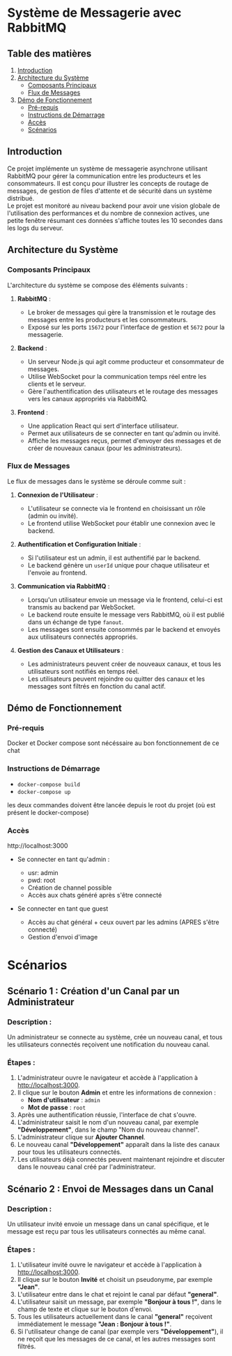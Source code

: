# Système de Messagerie avec RabbitMQ

## Table des matières

1. [Introduction](#introduction)
2. [Architecture du Système](#architecture-du-système)
   - [Composants Principaux](#composants-principaux)
   - [Flux de Messages](#flux-de-messages)
3. [Démo de Fonctionnement](#démo-de-fonctionnement)
   - [Pré-requis](#pré-requis)
   - [Instructions de Démarrage](#instructions-de-démarrage)
   - [Accès](#accès)
   - [Scénarios](#scénarios)

## Introduction

Ce projet implémente un système de messagerie asynchrone utilisant RabbitMQ pour gérer la communication entre les producteurs et les consommateurs. Il est conçu pour illustrer les concepts de routage de messages, de gestion de files d'attente et de sécurité dans un système distribué.<br>
Le projet est monitoré au niveau backend pour avoir une vision globale de l'utilisation des performances et du nombre de connexion actives, une petite fenêtre résumant ces données s'affiche toutes les 10 secondes dans les logs du serveur.

## Architecture du Système

### Composants Principaux

L'architecture du système se compose des éléments suivants :

1. **RabbitMQ** : 
   - Le broker de messages qui gère la transmission et le routage des messages entre les producteurs et les consommateurs.
   - Exposé sur les ports `15672` pour l'interface de gestion et `5672` pour la messagerie.

2. **Backend** : 
   - Un serveur Node.js qui agit comme producteur et consommateur de messages.
   - Utilise WebSocket pour la communication temps réel entre les clients et le serveur.
   - Gère l'authentification des utilisateurs et le routage des messages vers les canaux appropriés via RabbitMQ.

3. **Frontend** :
   - Une application React qui sert d'interface utilisateur.
   - Permet aux utilisateurs de se connecter en tant qu'admin ou invité.
   - Affiche les messages reçus, permet d'envoyer des messages et de créer de nouveaux canaux (pour les administrateurs).

### Flux de Messages

Le flux de messages dans le système se déroule comme suit :

1. **Connexion de l'Utilisateur** :
   - L'utilisateur se connecte via le frontend en choisissant un rôle (admin ou invité).
   - Le frontend utilise WebSocket pour établir une connexion avec le backend.

2. **Authentification et Configuration Initiale** :
   - Si l'utilisateur est un admin, il est authentifié par le backend.
   - Le backend génère un `userId` unique pour chaque utilisateur et l'envoie au frontend.

3. **Communication via RabbitMQ** :
   - Lorsqu'un utilisateur envoie un message via le frontend, celui-ci est transmis au backend par WebSocket.
   - Le backend route ensuite le message vers RabbitMQ, où il est publié dans un échange de type `fanout`.
   - Les messages sont ensuite consommés par le backend et envoyés aux utilisateurs connectés appropriés.

4. **Gestion des Canaux et Utilisateurs** :
   - Les administrateurs peuvent créer de nouveaux canaux, et tous les utilisateurs sont notifiés en temps réel.
   - Les utilisateurs peuvent rejoindre ou quitter des canaux et les messages sont filtrés en fonction du canal actif.

## Démo de Fonctionnement

### Pré-requis

Docker et Docker compose sont nécéssaire au bon fonctionnement de ce chat

### Instructions de Démarrage

- ``docker-compose build``
- ``docker-compose up``

les deux commandes doivent être lancée depuis le root du projet (où est présent le docker-compose)

### Accès

http://localhost:3000

- Se connecter en tant qu'admin :
  - usr: admin
  - pwd: root
  - Création de channel possible
  - Accès aux chats généré après s'être connecté

- Se connecter en tant que guest
  - Accès au chat général + ceux ouvert par les admins (APRES s'être connecté)
  - Gestion d'envoi d'image

# Scénarios

## Scénario 1 : Création d'un Canal par un Administrateur

### Description :
Un administrateur se connecte au système, crée un nouveau canal, et tous les utilisateurs connectés reçoivent une notification du nouveau canal.

### Étapes :
1. L'administrateur ouvre le navigateur et accède à l'application à [http://localhost:3000](http://localhost:3000).
2. Il clique sur le bouton **Admin** et entre les informations de connexion :
   - **Nom d'utilisateur** : `admin`
   - **Mot de passe** : `root`
3. Après une authentification réussie, l'interface de chat s'ouvre.
4. L'administrateur saisit le nom d'un nouveau canal, par exemple **"Développement"**, dans le champ "Nom du nouveau channel".
5. L'administrateur clique sur **Ajouter Channel**.
6. Le nouveau canal **"Développement"** apparaît dans la liste des canaux pour tous les utilisateurs connectés.
7. Les utilisateurs déjà connectés peuvent maintenant rejoindre et discuter dans le nouveau canal créé par l'administrateur.

## Scénario 2 : Envoi de Messages dans un Canal

### Description :
Un utilisateur invité envoie un message dans un canal spécifique, et le message est reçu par tous les utilisateurs connectés au même canal.

### Étapes :
1. L'utilisateur invité ouvre le navigateur et accède à l'application à [http://localhost:3000](http://localhost:3000).
2. Il clique sur le bouton **Invité** et choisit un pseudonyme, par exemple **"Jean"**.
3. L'utilisateur entre dans le chat et rejoint le canal par défaut **"general"**.
4. L'utilisateur saisit un message, par exemple **"Bonjour à tous !"**, dans le champ de texte et clique sur le bouton d'envoi.
5. Tous les utilisateurs actuellement dans le canal **"general"** reçoivent immédiatement le message **"Jean : Bonjour à tous !"**.
6. Si l'utilisateur change de canal (par exemple vers **"Développement"**), il ne reçoit que les messages de ce canal, et les autres messages sont filtrés.

